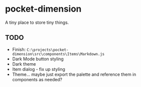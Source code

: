 # pocket-dimension

A tiny place to store tiny things.

## TODO

- Finish: `C:\projects\pocket-dimension\src\components\Items\Markdown.js`
- Dark Mode button styling
- Dark theme
- Item dialog - fix up styling
- Theme... maybe just export the palette and reference them in components as needed?